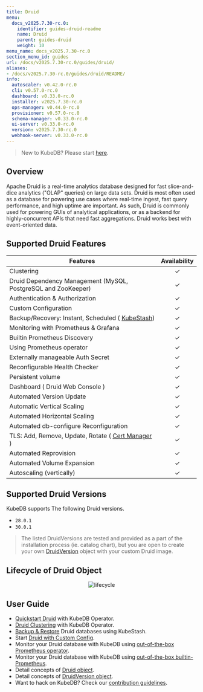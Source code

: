 ```yaml
---
title: Druid
menu:
  docs_v2025.7.30-rc.0:
    identifier: guides-druid-readme
    name: Druid
    parent: guides-druid
    weight: 10
menu_name: docs_v2025.7.30-rc.0
section_menu_id: guides
url: /docs/v2025.7.30-rc.0/guides/druid/
aliases:
- /docs/v2025.7.30-rc.0/guides/druid/README/
info:
  autoscaler: v0.42.0-rc.0
  cli: v0.57.0-rc.0
  dashboard: v0.33.0-rc.0
  installer: v2025.7.30-rc.0
  ops-manager: v0.44.0-rc.0
  provisioner: v0.57.0-rc.0
  schema-manager: v0.33.0-rc.0
  ui-server: v0.33.0-rc.0
  version: v2025.7.30-rc.0
  webhook-server: v0.33.0-rc.0
---
```


> New to KubeDB? Please start [here](/docs/v2025.7.30-rc.0/README).

## Overview

Apache Druid is a real-time analytics database designed for fast slice-and-dice analytics ("OLAP" queries) on large data sets. Druid is most often used as a database for powering use cases where real-time ingest, fast query performance, and high uptime are important. As such, Druid is commonly used for powering GUIs of analytical applications, or as a backend for highly-concurrent APIs that need fast aggregations. Druid works best with event-oriented data.

## Supported Druid Features


| Features                                                                           | Availability |
|------------------------------------------------------------------------------------|:-----:|
| Clustering                                                                         |   &#10003; |
| Druid Dependency Management (MySQL, PostgreSQL and ZooKeeper)                      |   &#10003; |
| Authentication & Authorization                                                     |   &#10003; |
| Custom Configuration                                                               |   &#10003; |
| Backup/Recovery: Instant, Scheduled ( [KubeStash](https://kubestash.com/))         |   &#10003; |
| Monitoring with Prometheus & Grafana                                               |   &#10003; |
| Builtin Prometheus Discovery                                                       |   &#10003; |
| Using Prometheus operator                                                          |   &#10003; |
| Externally manageable Auth Secret                                                  |   &#10003; |
| Reconfigurable Health Checker                                                      |   &#10003; |
| Persistent volume                                                                  |   &#10003; | 
| Dashboard ( Druid Web Console )                                                    |   &#10003; |
| Automated Version Update                                                           |  &#10003;  |
| Automatic Vertical Scaling                                                         |  &#10003;  |
| Automated Horizontal Scaling                                                       |  &#10003;  |
| Automated db-configure Reconfiguration                                             |  &#10003;  |
| TLS: Add, Remove, Update, Rotate ( [Cert Manager](https://cert-manager.io/docs/) ) |  &#10003;  |
| Automated Reprovision                                                              |  &#10003;  |
| Automated Volume Expansion                                                         |  &#10003;  |
| Autoscaling (vertically)                                                           |  &#10003;  |

## Supported Druid Versions

KubeDB supports The following Druid versions.
- `28.0.1`
- `30.0.1`

> The listed DruidVersions are tested and provided as a part of the installation process (ie. catalog chart), but you are open to create your own [DruidVersion](/docs/v2025.7.30-rc.0/guides/druid/concepts/druidversion) object with your custom Druid image.

## Lifecycle of Druid Object

<!---
ref : https://cacoo.com/diagrams/bbB63L6KRIbPLl95/9A5B0
--->

<p align="center">
<img alt="lifecycle"  src="/docs/v2025.7.30-rc.0/images/druid/Druid-CRD-Lifecycle.png">
</p>

## User Guide 
- [Quickstart Druid](/docs/v2025.7.30-rc.0/guides/druid/quickstart/guide/) with KubeDB Operator.
- [Druid Clustering](/docs/v2025.7.30-rc.0/guides/druid/clustering/overview/) with KubeDB Operator.
- [Backup & Restore](/docs/v2025.7.30-rc.0/guides/druid/backup/overview/) Druid databases using KubeStash.
- Start [Druid with Custom Config](/docs/v2025.7.30-rc.0/guides/druid/configuration/_index).
- Monitor your Druid database with KubeDB using [out-of-the-box Prometheus operator](/docs/v2025.7.30-rc.0/guides/druid/monitoring/using-prometheus-operator).
- Monitor your Druid database with KubeDB using [out-of-the-box builtin-Prometheus](/docs/v2025.7.30-rc.0/guides/druid/monitoring/using-builtin-prometheus).
- Detail concepts of [Druid object](/docs/v2025.7.30-rc.0/guides/druid/concepts/druid).
- Detail concepts of [DruidVersion object](/docs/v2025.7.30-rc.0/guides/druid/concepts/druidversion).
- Want to hack on KubeDB? Check our [contribution guidelines](/docs/v2025.7.30-rc.0/CONTRIBUTING).